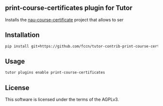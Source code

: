 print-course-certificates plugin for Tutor
---------------

Installs the [nau-course-certificate](https://github.com/fccn/nau-course-certificate/) project that allows to ser

## Installation

```bash
pip install git+https://github.com/fccn/tutor-contrib-print-course-certificates
```

## Usage

```bash
tutor plugins enable print-course-certificates
```

## License

This software is licensed under the terms of the AGPLv3.